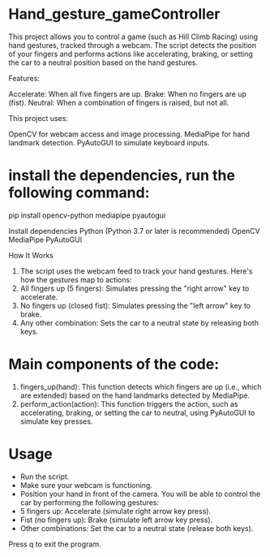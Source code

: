 # Hand_gesture_gameController

This project allows you to control a game (such as Hill Climb Racing) using hand gestures, tracked through a webcam. The script detects the position of your fingers and performs actions like accelerating, braking, or setting the car to a neutral position based on the hand gestures.

Features:

Accelerate: When all five fingers are up.
Brake: When no fingers are up (fist).
Neutral: When a combination of fingers is raised, but not all.

This project uses:

OpenCV for webcam access and image processing.
MediaPipe for hand landmark detection.
PyAutoGUI to simulate keyboard inputs.

# install the dependencies, run the following command:
pip install opencv-python mediapipe pyautogui

Install dependencies
Python (Python 3.7 or later is recommended)
OpenCV
MediaPipe
PyAutoGUI

How It Works
1. The script uses the webcam feed to track your hand gestures. Here's how the gestures map to actions:
2. All fingers up (5 fingers): Simulates pressing the "right arrow" key to accelerate.
3. No fingers up (closed fist): Simulates pressing the "left arrow" key to brake.
4. Any other combination: Sets the car to a neutral state by releasing both keys.

# Main components of the code:
1. fingers_up(hand): This function detects which fingers are up (i.e., which are extended) based on the hand landmarks detected by MediaPipe.
2. perform_action(action): This function triggers the action, such as accelerating, braking, or setting the car to neutral, using PyAutoGUI to simulate key presses.

# Usage
* Run the script.
* Make sure your webcam is functioning.
* Position your hand in front of the camera. You will be able to control the car by performing the following gestures:
* 5 fingers up: Accelerate (simulate right arrow key press).
* Fist (no fingers up): Brake (simulate left arrow key press).
* Other combinations: Set the car to a neutral state (release both keys).

Press q to exit the program.